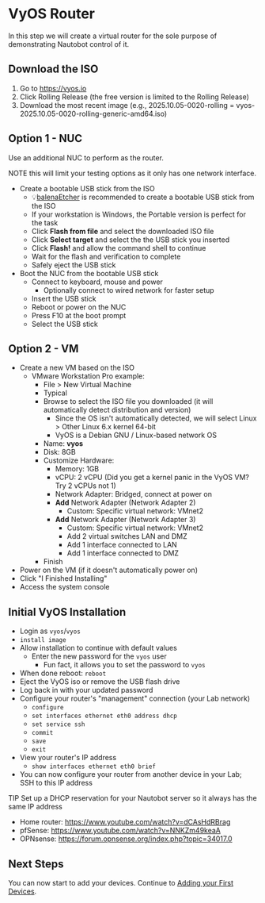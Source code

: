 # VyOS Router
In this step we will create a virtual router for the sole purpose of demonstrating Nautobot control of it.

## Download the ISO
1. Go to https://vyos.io
2. Click Rolling Release (the free version is limited to the Rolling Release)
4. Download the most recent image (e.g., 2025.10.05-0020-rolling = vyos-2025.10.05-0020-rolling-generic-amd64.iso)

## Option 1 - NUC
Use an additional NUC to perform as the router.

NOTE this will limit your testing options as it only has one network interface.

- Create a bootable USB stick from the ISO
  - 💡[balenaEtcher](https://etcher.balena.io/#download-etcher) is recommended to create a bootable USB stick from the ISO
  - If your workstation is Windows, the Portable version is perfect for the task
  - Click **Flash from file** and select the downloaded ISO file
  - Click **Select target** and select the the USB stick you inserted
  - Click **Flash!** and allow the command shell to continue
  - Wait for the flash and verification to complete
  - Safely eject the USB stick
- Boot the NUC from the bootable USB stick
  - Connect to keyboard, mouse and power
    - Optionally connect to wired network for faster setup
  - Insert the USB stick
  - Reboot or power on the NUC
  - Press F10 at the boot prompt
  - Select the USB stick

## Option 2 - VM
- Create a new VM based on the ISO
  - VMware Workstation Pro example:
    - File > New Virtual Machine
    - Typical
    - Browse to select the ISO file you downloaded (it will automatically detect distribution and version)
      - Since the OS isn't automatically detected, we will select Linux > Other Linux 6.x kernel 64-bit
      - VyOS is a Debian GNU / Linux-based network OS 
    - Name: **vyos**
    - Disk: 8GB
    - Customize Hardware:
      - Memory: 1GB
      - vCPU: 2 vCPU (Did you get a kernel panic in the VyOS VM? Try 2 vCPUs not 1)
      - Network Adapter: Bridged, connect at power on
      - **Add** Network Adapter (Network Adapter 2)
        - Custom: Specific virtual network: VMnet2
      - **Add** Network Adapter (Network Adapter 3)
        - Custom: Specific virtual network: VMnet2
        - Add 2 virtual switches LAN and DMZ
        - Add 1 interface connected to LAN
        - Add 1 interface connected to DMZ
    - Finish
- Power on the VM (if it doesn't automatically power on)
- Click "I Finished Installing"
- Access the system console

## Initial VyOS Installation
- Login as `vyos`/`vyos`
- `install image`
- Allow installation to continue with default values
  - Enter the new password for the `vyos` user
    - Fun fact, it allows you to set the password to `vyos`
- When done reboot: `reboot`
- Eject the VyOS iso or remove the USB flash drive
- Log back in with your updated password
- Configure your router's "management" connection (your Lab network)
  - `configure`
  - `set interfaces ethernet eth0 address dhcp`
  - `set service ssh`
  - `commit`
  - `save`
  - `exit`
- View your router's IP address
  - `show interfaces ethernet eth0 brief`
- You can now configure your router from another device in your Lab; SSH to this IP address

TIP Set up a DHCP reservation for your Nautobot server so it always has the same IP address
  - Home router: https://www.youtube.com/watch?v=dCAsHdRBrag
  - pfSense: https://www.youtube.com/watch?v=NNKZm49keaA
  - OPNsense: https://forum.opnsense.org/index.php?topic=34017.0

## Next Steps
You can now start to add your devices. Continue to [Adding your First Devices](4_Adding_Devices.md).

